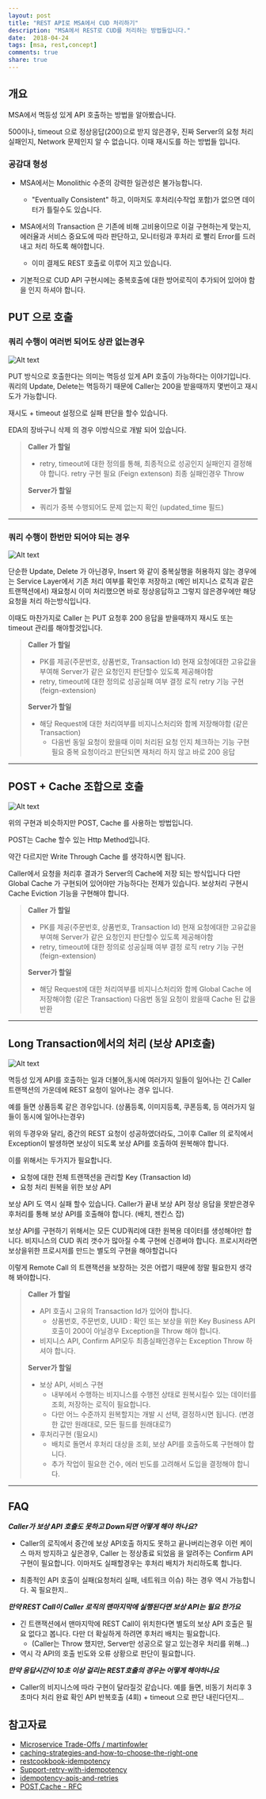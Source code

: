 ```yaml
---
layout: post
title: "REST API로 MSA에서 CUD 처리하기"
description: "MSA에서 REST로 CUD를 처리하는 방법들입니다."
date:  2018-04-24
tags: [msa, rest,concept]
comments: true
share: true
---
```


## 개요

MSA에서 멱등성 있게 API 호출하는 방법을 알아봤습니다.

500이나, timeout 으로 정상응답(200)으로 받지 않은경우, 진짜 Server의 요청 처리 실패인지, Network 문제인지 알 수 없습니다. 이때 재시도를 하는 방법들 입니다.

### 공감대 형성

- MSA에서는 Monolithic 수준의 강력한 일관성은 불가능합니다.
  - "Eventually Consistent" 하고, 이마저도 후처리(수작업 포함)가 없으면 데이터가 틀릴수도 있습니다.
  
    
- MSA에서의 Transaction 은 기존에 비해 고비용이므로 이걸 구현하는게 맞는지, 에러율과 서비스 중요도에 따라 판단하고, 모니터링과 후처리 로 빨리 Error를 드러내고 처리 하도록 해야합니다. 
  - 이미 결제도 REST 호출로 이루어 지고 있습니다.


- 기본적으로 CUD API 구현시에는 중복호출에 대한 방어로직이 추가되어 있어야 함을 인지 하셔야 합니다.

## PUT 으로 호출

### 쿼리 수행이 여러번 되어도 상관 없는경우
![Alt text](https://monosnap.com/image/OS57fwcwT9HVakxno21pPm8c1uZtFt.png)

PUT 방식으로 호출한다는 의미는 멱등성 있게 API 호출이 가능하다는 이야기입니다. 쿼리의 Update, Delete는 멱등하기 때문에 Caller는 200을 받을때까지 몇번이고 재시도가 가능합니다.

재시도 + timeout 설정으로 실패 판단을 할수 있습니다.

EDA의 장바구니 삭제 의 경우 이방식으로 개발 되어 있습니다.

> **Caller 가 할일**
> - retry, timeout에 대한 정의를 통해, 최종적으로 성공인지 실패인지 결정해야 합니다. retry 구현 필요 (Feign extenson) 최종 실패인경우 Throw
> 
> **Server가 할일**
> - 쿼리가 중복 수행되어도 문제 없는지 확인 (updated_time 필드)

---

### 쿼리 수행이 한번만 되어야 되는 경우
![Alt text](https://monosnap.com/image/3I7LXzZGfjljhT9Yj9KUfkqtnDphPz.png)

단순한 Update, Delete 가 아닌경우, Insert 와 같이 중복실행을 허용하지 않는 경우에는
Service Layer에서 기존 처리 여부를 확인후 저장하고 (메인 비지니스 로직과 같은 트랜잭션에서) 재요청시 이미 처리했으면 바로 정상응답하고 그렇지 않은경우에만 해당 요청을 처리 하는방식입니다.

이때도 마찬가지로 Caller 는 PUT 요청후 200 응답을 받을때까지 재시도 또는 timeout 관리를 해야할것입니다.

> **Caller 가 할일**
> - PK를 제공(주문번호, 상품번호, Transaction Id) 현재 요청에대한 고유값을 부여해 Server가 같은 요청인지 판단할수 있도록 제공해야함 
> - retry, timeout에 대한 정의로 성공실패 여부 결정 로직 retry 기능 구현 (feign-extension)
> 
> **Server가 할일**
> - 해당 Request에 대한 처리여부를 비지니스처리와 함께 저장해야함 (같은 Transaction) 
>   - 다음번 동일 요청이 왔을때 이미 처리된 요청 인지 체크하는 기능 구현 필요 중복 요청이라고 판단되면 재처리 하지 않고 바로 200 응답

---

## POST + Cache 조합으로 호출
![Alt text](https://monosnap.com/image/Ke5OfWHqEi0C0rkWSNtSecHY3sq833.png)

위의 구현과 비슷하지만 POST, Cache 를 사용하는 방법입니다.

POST는 Cache 할수 있는 Http Method입니다.

약간 다르지만 Write Through Cache 를 생각하시면 됩니다. 

Caller에서 요청을 처리후 결과가 Server의 Cache에 저장 되는 방식입니다 다만 Global Cache 가 구현되어 있어야만 가능하다는 전제가 있습니다. 보상처리 구현시 Cache Eviction 기능을 구현해야 합니다.


> **Caller 가 할일**
> - PK를 제공(주문번호, 상품번호, Transaction Id) 현재 요청에대한 고유값을 부여해 Server가 같은 요청인지 판단할수 있도록 제공해야함 
> - retry, timeout에 대한 정의로 성공실패 여부 결정 로직 retry 기능 구현 (feign-extension)
> 
> **Server가 할일**
> - 해당 Request에 대한 처리여부를 비지니스처리와 함께 Global Cache 에 저장해야함 (같은 Transaction) 다음번 동일 요청이 왔을때 Cache 된 값을 반환


---


## Long Transaction에서의 처리 (보상 API호출)
![Alt text](https://monosnap.com/image/zKfRQNvbaAx5t6Hdh1a2c8fmx55duw.png)

멱등성 있게 API를 호출하는 일과 더불어,동시에 여러가지 일들이 일어나는 긴 Caller 트랜잭션의 가운데에 REST 요청이 일어나는 경우 입니다.

예를 들면 상품등록 같은 경우입니다. (상품등록, 이미지등록, 쿠폰등록, 등 여러가지 일들이 동시에 일어나는경우)

위의 두경우와 달리, 중간의 REST 요청이 성공하였더라도, 그이후 Caller 의 로직에서 Exception이 발생하면 보상이 되도록 보상 API를 호출하여 원복해야 합니다.

이를 위해서는 두가지가 필요합니다.

- 요청에 대한 전체 트랜잭션을 관리할 Key (Transaction Id) 
- 요청 처리 원복을 위한 보상 API

보상 API 도 역시 실패 할수 있습니다.
Caller가 끝내 보상 API 정상 응답을 못받은경우 후처리를 통해 보상 API를 호출해야 합니다. (배치, 젠킨스 잡)

보상 API를 구현하기 위해서는 모든 CUD쿼리에 대한 원복용 데이터를 생성해야만 합니다. 비지니스의 CUD 쿼리 갯수가 많아질 수록 구현에 신경써야 합니다. 프로시저라면 보상을위한 프로시저를 만드는 별도의 구현을 해야할겁니다

이렇게 Remote Call 의 트랜잭션을 보장하는 것은 어렵기 때문에 정말 필요한지 생각해 봐야합니다.

> **Caller 가 할일**
> - API 호출시 고유의 Transaction Id가 있어야 합니다.
>   - 상품번호, 주문번호, UUID : 확인 또는 보상을 위한 Key Business API 호출이 200이 아닐경우 Exception을 Throw 해야 합니다.
> - 비지니스 API, Confirm API모두 최종실패인경우는 Exception Throw 하셔야 합니다.
> 
> **Server가 할일**
> - 보상 API, 서비스 구현
>   - 내부에서 수행하는 비지니스를 수행전 상태로 원복시킬수 있는 데이터를 조회, 저장하는 로직이 필요합니다.
>   - 다만 어느 수준까지 원복할지는 개발 시 선택, 결정하시면 됩니다. (변경한 값만 원래대로, 모든 필드를 원래대로?)
> - 후처리구현 (필요시)
>   - 배치로 돌면서 후처리 대상을 조회, 보상 API를 호출하도록 구현해야 합니다.
>   - 추가 작업이 필요한 건수, 에러 빈도를 고려해서 도입을 결정해야 합니다.


---


## FAQ

***Caller가 보상 API 호출도 못하고 Down되면 어떻게 해야 하나요?***

- Caller의 로직에서 중간에 보상 API호출 하지도 못하고 끝나버리는경우 이런 케이스 마저 방지하고 싶은경우, Caller 는 정상종료 되었음 을 알려주는 Confirm API 구현이 필요합니다. 이마저도 실패할경우는 후처리 배치가 처리하도록 합니다.

- 최종적인 API 호출이 실패(요청처리 실패, 네트워크 이슈) 하는 경우 역시 가능합니다. 꼭 필요한지..


***만약 REST Call이 Caller 로직의 맨마지막에 실행된다면 보상 API는 필요 한가요***

- 긴 트랜잭션에서 맨마지막에 REST Call이 위치한다면 별도의 보상 API 호출은 필요 없다고 봅니다. 다만 더 확실하게 하려면 후처리 배치는 필요합니다.
   - (Caller는 Throw 했지만, Server만 성공으로 알고 있는경우 처리를 위해...)
- 역시 각 API의 호출 빈도와 오류 상황으로 판단이 필요합니다.

***만약 응답시간이 10초 이상 걸리는 REST호출의 경우는 어떻게 해야하나요***

- Caller의 비지니스에 따라 구현이 달라질것 같습니다.
예를 들면, 비동기 처리후 3초마다 처리 완료 확인 API 반복호출 (4회) + timeout 으로 판단 내린다던지...


## 참고자료
- [Microservice Trade-Offs / martinfowler](https://martinfowler.com/articles/microservice-trade-offs.html#consistency)
- [caching-strategies-and-how-to-choose-the-right-one](https://codeahoy.com/2017/08/11/caching-strategies-and-how-to-choose-the-right-one/) 
- [restcookbook-idempotency](http://restcookbook.com/HTTP%20Methods/idempotency/)
- [Support-retry-with-idempotency](https://wiki.openstack.org/wiki/Support-retry-with-idempotency)  
- [idempotency-apis-and-retries](https://hackernoon.com/idempotency-apis-and-retries-34b161f64cb4) 
- [POST,Cache - RFC](https://tools.ietf.org/html/rfc7231#section-4.2.3) 